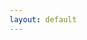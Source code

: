 ```yaml
---
layout: default
---
```


<p style='text-align: justify;'>
<!-- Backdoor attacks pose a significant threat to Deep Neural Language Models by poisoning training data with desired malicious patterns. Individuals and organizations with limited resources frequently rely on obtaining pre-trained checkpoints from open-source platforms. The lack of transparency regarding the training processes increases the risk of backdoor insertion. Additionally, some emerging resource sharing or collaborative training schemes, like LoRA module sharing, federated learning, and version control based model training approaches (Git-Theta), could also be susceptible to backdoor attacks. Developing effective measures to mitigate such a malicious threat in large-scale models is essential. A fundamental initial step is to determine whether a model has been backdoored. </p> -->

<br>
<!-- Rather than relying on knowledge of poisoned data or feasible trigger sets to identify backdoored models, our goal is to identify such models in more realistic scenarios where only a collection of models is provided. -->

<br>